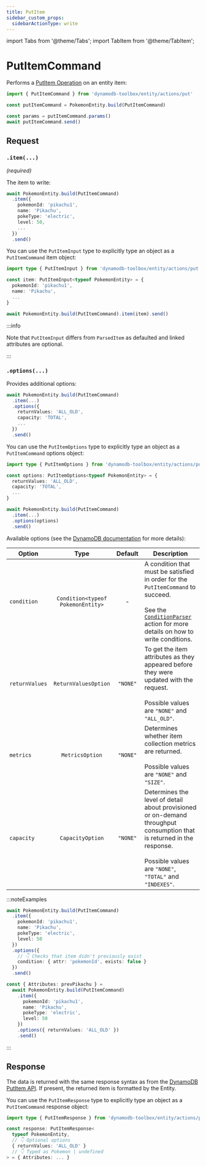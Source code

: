 ```yaml
---
title: PutItem
sidebar_custom_props:
  sidebarActionType: write
---
```


import Tabs from '@theme/Tabs';
import TabItem from '@theme/TabItem';

# PutItemCommand

Performs a [PutItem Operation](https://docs.aws.amazon.com/amazondynamodb/latest/APIReference/API_PutItem.html) on an entity item:

```ts
import { PutItemCommand } from 'dynamodb-toolbox/entity/actions/put'

const putItemCommand = PokemonEntity.build(PutItemCommand)

const params = putItemCommand.params()
await putItemCommand.send()
```

## Request

### `.item(...)`

<p style={{ marginTop: '-15px' }}><i>(required)</i></p>

The item to write:

```ts
await PokemonEntity.build(PutItemCommand)
  .item({
    pokemonId: 'pikachu1',
    name: 'Pikachu',
    pokeType: 'electric',
    level: 50,
    ...
  })
  .send()
```

You can use the `PutItemInput` type to explicitly type an object as a `PutItemCommand` item object:

```ts
import type { PutItemInput } from 'dynamodb-toolbox/entity/actions/put'

const item: PutItemInput<typeof PokemonEntity> = {
  pokemonId: 'pikachu1',
  name: 'Pikachu',
  ...
}

await PokemonEntity.build(PutItemCommand).item(item).send()
```

:::info

Note that `PutItemInput` differs from `ParsedItem` as defaulted and linked attributes are optional.

:::

### `.options(...)`

Provides additional options:

```ts
await PokemonEntity.build(PutItemCommand)
  .item(...)
  .options({
    returnValues: 'ALL_OLD',
    capacity: 'TOTAL',
    ...
  })
  .send()
```

You can use the `PutItemOptions` type to explicitly type an object as a `PutItemCommand` options object:

```ts
import type { PutItemOptions } from 'dynamodb-toolbox/entity/actions/put'

const options: PutItemOptions<typeof PokemonEntity> = {
  returnValues: 'ALL_OLD',
  capacity: 'TOTAL',
  ...
}

await PokemonEntity.build(PutItemCommand)
  .item(...)
  .options(options)
  .send()
```

Available options (see the [DynamoDB documentation](https://docs.aws.amazon.com/amazondynamodb/latest/APIReference/API_PutItem.html#API_PutItem_RequestParameters) for more details):

| Option         |               Type                | Default  | Description                                                                                                                                                                                                                   |
| -------------- | :-------------------------------: | :------: | ----------------------------------------------------------------------------------------------------------------------------------------------------------------------------------------------------------------------------- |
| `condition`    | `Condition<typeof PokemonEntity>` |    -     | A condition that must be satisfied in order for the `PutItemCommand` to succeed.<br/><br/>See the [`ConditionParser`](../17-parse-condition/index.md#building-conditions) action for more details on how to write conditions. |
| `returnValues` |       `ReturnValuesOption`        | `"NONE"` | To get the item attributes as they appeared before they were updated with the request.<br/><br/>Possible values are `"NONE"` and `"ALL_OLD"`.                                                                                 |
| `metrics`      |          `MetricsOption`          | `"NONE"` | Determines whether item collection metrics are returned.<br/><br/>Possible values are `"NONE"` and `"SIZE"`.                                                                                                                  |
| `capacity`     |         `CapacityOption`          | `"NONE"` | Determines the level of detail about provisioned or on-demand throughput consumption that is returned in the response.<br/><br/>Possible values are `"NONE"`, `"TOTAL"` and `"INDEXES"`.                                      |

:::noteExamples

<Tabs>
<TabItem value="conditional" label="Conditional write">

```ts
await PokemonEntity.build(PutItemCommand)
  .item({
    pokemonId: 'pikachu1',
    name: 'Pikachu',
    pokeType: 'electric',
    level: 50
  })
  .options({
    // 👇 Checks that item didn't previously exist
    condition: { attr: 'pokemonId', exists: false }
  })
  .send()
```

</TabItem>
<TabItem value="return-values" label="Return values">

```ts
const { Attributes: prevPikachu } =
  await PokemonEntity.build(PutItemCommand)
    .item({
      pokemonId: 'pikachu1',
      name: 'Pikachu',
      pokeType: 'electric',
      level: 50
    })
    .options({ returnValues: 'ALL_OLD' })
    .send()
```

</TabItem>
</Tabs>

:::

## Response

The data is returned with the same response syntax as from the [DynamoDB PutItem API](https://docs.aws.amazon.com/amazondynamodb/latest/APIReference/API_PutItem.html#API_PutItem_ResponseElements). If present, the returned item is formatted by the Entity.

You can use the `PutItemResponse` type to explicitly type an object as a `PutItemCommand` response object:

```ts
import type { PutItemResponse } from 'dynamodb-toolbox/entity/actions/put'

const response: PutItemResponse<
  typeof PokemonEntity,
  // 👇 Optional options
  { returnValues: 'ALL_OLD' }
  // 👇 Typed as Pokemon | undefined
> = { Attributes: ... }
```
